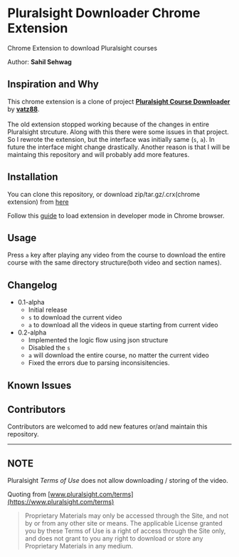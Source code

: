 # Pluralsight Downloader Chrome Extension

Chrome Extension to download Pluralsight courses

Author: **Sahil Sehwag**

## Inspiration and Why

This chrome extension is a clone of project [**Pluralsight Course Downloader**](https://github.com/vatz88/Pluralsight-Course-Downloader) by [**vatz88**](https://github.com/vatz88). 
<br><br>
The old extension stopped working because of the changes in entire Pluralsight strcuture. Along with this there were some issues in that project. So I rewrote the extension, but the interface was initially same (`s`, `a`). In future the interface might change drastically. Another reason is that I will be maintaing this repository and will probably add more features.

## Installation

You can clone this repository, or download zip/tar.gz/.crx(chrome extension) from [here](https://github.com/sahilsehwag/pluralsight-downloader-chrome-extension/releases/tag/v0.3-alpha)

Follow this [guide](https://developer.chrome.com/extensions/getstarted#unpacked) to load extension in developer mode in Chrome browser.

## Usage

Press `a` key after playing any video from the course to download the entire course with the same directory structure(both video and section names).

## Changelog
* 0.1-alpha
	* Initial release
	* `s` to download the current video
	* `a` to download all the videos in queue starting from current video
* 0.2-alpha
	* Implemented the logic flow using json structure
	* Disabled the `s`
	* `a` will download the entire course, no matter the current video
	* Fixed the errors due to parsing inconsisitencies.

## Known Issues

## Contributors

Contributors are welcomed to add new features or/and maintain this repository.

---

## NOTE

Pluralsight _Terms of Use_ does not allow downloading / storing of the video.

Quoting from [www.pluralsight.com/terms](https://www.pluralsight.com/terms)

> Proprietary Materials may only be accessed through the Site, and not by or from any other site or means. The applicable License granted you by these Terms of Use is a right of access through the Site only, and does not grant to you any right to download or store any Proprietary Materials in any medium.
